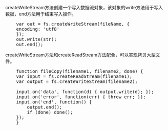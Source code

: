 createWriteStream方法创建一个写入数据流对象，该对象的write方法用于写入数据，end方法用于结束写入操作。
<pre>
    var out = fs.createWriteStream(fileName, {
    encoding: 'utf8'
    });
    out.write(str);
    out.end();
</pre>
createWriteStream方法和createReadStream方法配合，可以实现拷贝大型文件。
<pre>
    function fileCopy(filename1, filename2, done) {
    var input = fs.createReadStream(filename1);
    var output = fs.createWriteStream(filename2);

    input.on('data', function(d) { output.write(d); });
    input.on('error', function(err) { throw err; });
    input.on('end', function() {
        output.end();
        if (done) done();
    });
    }
</pre>